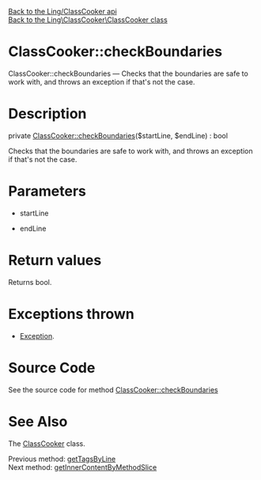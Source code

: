 [Back to the Ling/ClassCooker api](https://github.com/lingtalfi/ClassCooker/blob/master/doc/api/Ling/ClassCooker.md)<br>
[Back to the Ling\ClassCooker\ClassCooker class](https://github.com/lingtalfi/ClassCooker/blob/master/doc/api/Ling/ClassCooker/ClassCooker.md)


ClassCooker::checkBoundaries
================



ClassCooker::checkBoundaries — Checks that the boundaries are safe to work with, and throws an exception if that's not the case.




Description
================


private [ClassCooker::checkBoundaries](https://github.com/lingtalfi/ClassCooker/blob/master/doc/api/Ling/ClassCooker/ClassCooker/checkBoundaries.md)($startLine, $endLine) : bool




Checks that the boundaries are safe to work with, and throws an exception if that's not the case.




Parameters
================


- startLine

    

- endLine

    


Return values
================

Returns bool.


Exceptions thrown
================

- [Exception](http://php.net/manual/en/class.exception.php).&nbsp;







Source Code
===========
See the source code for method [ClassCooker::checkBoundaries](https://github.com/lingtalfi/ClassCooker/blob/master/ClassCooker.php#L896-L911)


See Also
================

The [ClassCooker](https://github.com/lingtalfi/ClassCooker/blob/master/doc/api/Ling/ClassCooker/ClassCooker.md) class.

Previous method: [getTagsByLine](https://github.com/lingtalfi/ClassCooker/blob/master/doc/api/Ling/ClassCooker/ClassCooker/getTagsByLine.md)<br>Next method: [getInnerContentByMethodSlice](https://github.com/lingtalfi/ClassCooker/blob/master/doc/api/Ling/ClassCooker/ClassCooker/getInnerContentByMethodSlice.md)<br>

